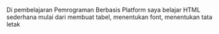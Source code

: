 Di pembelajaran Pemrograman Berbasis Platform saya belajar HTML sederhana mulai dari membuat tabel, menentukan font, menentukan tata letak
